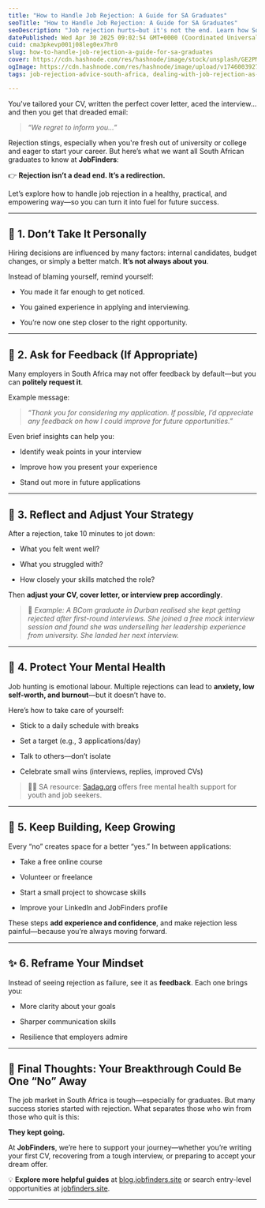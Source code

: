 ```yaml
---
title: "How to Handle Job Rejection: A Guide for SA Graduates"
seoTitle: "How to Handle Job Rejection: A Guide for SA Graduates"
seoDescription: "Job rejection hurts—but it's not the end. Learn how South African graduates can bounce back, grow, and improve their job search strategy after a rejection."
datePublished: Wed Apr 30 2025 09:02:54 GMT+0000 (Coordinated Universal Time)
cuid: cma3pkevp001j08leg0ex7hr0
slug: how-to-handle-job-rejection-a-guide-for-sa-graduates
cover: https://cdn.hashnode.com/res/hashnode/image/stock/unsplash/GE2PMQZKOso/upload/e963ad80c540068915dc2d2b42b1eefa.jpeg
ogImage: https://cdn.hashnode.com/res/hashnode/image/upload/v1746003927906/fd56b024-2143-4f3f-84cd-1590501978b9.jpeg
tags: job-rejection-advice-south-africa, dealing-with-job-rejection-as-a-graduate, bounce-back-from-rejection, career-tips-for-south-african-graduates, first-job-rejection-tips, job-hunting-mental-health, south-africa-graduate-job-market, improve-after-job-rejection, job-search-mindset-south-africa, motivation-for-job-seekers

---
```


You've tailored your CV, written the perfect cover letter, aced the interview… and then you get that dreaded email:

> *“We regret to inform you…”*

Rejection stings, especially when you're fresh out of university or college and eager to start your career. But here’s what we want all South African graduates to know at **JobFinders**:

👉 **Rejection isn’t a dead end. It’s a redirection.**

Let’s explore how to handle job rejection in a healthy, practical, and empowering way—so you can turn it into fuel for future success.

---

## 🧠 1. Don’t Take It Personally

Hiring decisions are influenced by many factors: internal candidates, budget changes, or simply a better match. **It’s not always about you**.

Instead of blaming yourself, remind yourself:

* You made it far enough to get noticed.
    
* You gained experience in applying and interviewing.
    
* You’re now one step closer to the right opportunity.
    

---

## 📩 2. Ask for Feedback (If Appropriate)

Many employers in South Africa may not offer feedback by default—but you can **politely request it**.

Example message:

> *“Thank you for considering my application. If possible, I’d appreciate any feedback on how I could improve for future opportunities.”*

Even brief insights can help you:

* Identify weak points in your interview
    
* Improve how you present your experience
    
* Stand out more in future applications
    

---

## 📝 3. Reflect and Adjust Your Strategy

After a rejection, take 10 minutes to jot down:

* What you felt went well?
    
* What you struggled with?
    
* How closely your skills matched the role?
    

Then **adjust your CV, cover letter, or interview prep accordingly**.

> 🎯 *Example: A BCom graduate in Durban realised she kept getting rejected after first-round interviews. She joined a free mock interview session and found she was underselling her leadership experience from university. She landed her next interview.*

---

## 🧠 4. Protect Your Mental Health

Job hunting is emotional labour. Multiple rejections can lead to **anxiety, low self-worth, and burnout**—but it doesn’t have to.

Here’s how to take care of yourself:

* Stick to a daily schedule with breaks
    
* Set a target (e.g., 3 applications/day)
    
* Talk to others—don’t isolate
    
* Celebrate small wins (interviews, replies, improved CVs)
    

> 🧘‍♀️ SA resource: [Sadag.org](https://www.sadag.org/) offers free mental health support for youth and job seekers.

---

## 🚀 5. Keep Building, Keep Growing

Every “no” creates space for a better “yes.” In between applications:

* Take a free online course
    
* Volunteer or freelance
    
* Start a small project to showcase skills
    
* Improve your LinkedIn and JobFinders profile
    

These steps **add experience and confidence**, and make rejection less painful—because you’re always moving forward.

---

## ✨ 6. Reframe Your Mindset

Instead of seeing rejection as failure, see it as **feedback**. Each one brings you:

* More clarity about your goals
    
* Sharper communication skills
    
* Resilience that employers admire
    

---

## 👣 Final Thoughts: Your Breakthrough Could Be One “No” Away

The job market in South Africa is tough—especially for graduates. But many success stories started with rejection. What separates those who win from those who quit is this:

**They kept going.**

At **JobFinders**, we’re here to support your journey—whether you’re writing your first CV, recovering from a tough interview, or preparing to accept your dream offer.

💡 **Explore more helpful guides** at [blog.jobfinders.site](https://blog.jobfinders.site/) or search entry-level opportunities at [jobfinders.site](https://jobfinders.site/).

---